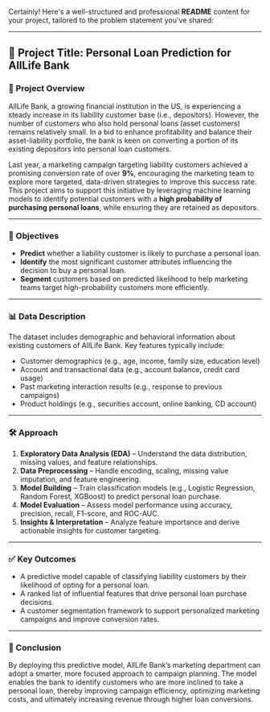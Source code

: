 Certainly! Here's a well-structured and professional **README** content for your project, tailored to the problem statement you've shared:

---

## 📌 Project Title: **Personal Loan Prediction for AllLife Bank**

### 🏦 Project Overview

AllLife Bank, a growing financial institution in the US, is experiencing a steady increase in its liability customer base (i.e., depositors). However, the number of customers who also hold personal loans (asset customers) remains relatively small. In a bid to enhance profitability and balance their asset-liability portfolio, the bank is keen on converting a portion of its existing depositors into personal loan customers.

Last year, a marketing campaign targeting liability customers achieved a promising conversion rate of over **9%**, encouraging the marketing team to explore more targeted, data-driven strategies to improve this success rate. This project aims to support this initiative by leveraging machine learning models to identify potential customers with a **high probability of purchasing personal loans**, while ensuring they are retained as depositors.

---

### 🎯 Objectives

* **Predict** whether a liability customer is likely to purchase a personal loan.
* **Identify** the most significant customer attributes influencing the decision to buy a personal loan.
* **Segment** customers based on predicted likelihood to help marketing teams target high-probability customers more efficiently.

---

### 📊 Data Description

The dataset includes demographic and behavioral information about existing customers of AllLife Bank. Key features typically include:

* Customer demographics (e.g., age, income, family size, education level)
* Account and transactional data (e.g., account balance, credit card usage)
* Past marketing interaction results (e.g., response to previous campaigns)
* Product holdings (e.g., securities account, online banking, CD account)

---

### 🛠️ Approach

1. **Exploratory Data Analysis (EDA)** – Understand the data distribution, missing values, and feature relationships.
2. **Data Preprocessing** – Handle encoding, scaling, missing value imputation, and feature engineering.
3. **Model Building** – Train classification models (e.g., Logistic Regression, Random Forest, XGBoost) to predict personal loan purchase.
4. **Model Evaluation** – Assess model performance using accuracy, precision, recall, F1-score, and ROC-AUC.
5. **Insights & Interpretation** – Analyze feature importance and derive actionable insights for customer targeting.

---

### ✅ Key Outcomes

* A predictive model capable of classifying liability customers by their likelihood of opting for a personal loan.
* A ranked list of influential features that drive personal loan purchase decisions.
* A customer segmentation framework to support personalized marketing campaigns and improve conversion rates.

---

### 📌 Conclusion

By deploying this predictive model, AllLife Bank’s marketing department can adopt a smarter, more focused approach to campaign planning. The model enables the bank to identify customers who are more inclined to take a personal loan, thereby improving campaign efficiency, optimizing marketing costs, and ultimately increasing revenue through higher loan conversions.
